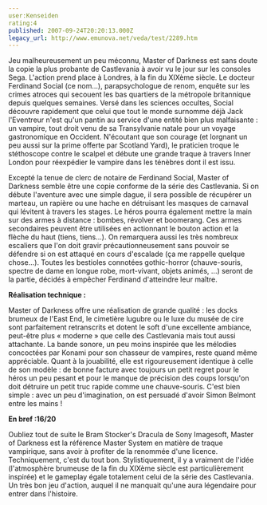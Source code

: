 ```yaml
---
user:Kenseiden
rating:4
published: 2007-09-24T20:20:13.000Z
legacy_url: http://www.emunova.net/veda/test/2289.htm
---
```

Jeu malheureusement un peu méconnu, Master of Darkness est sans doute la copie la plus probante de Castlevania à avoir vu le jour sur les consoles Sega. L'action prend place à Londres, à la fin du XIXème siècle. Le docteur Ferdinand Social (ce nom...), parapsychologue de renom, enquête sur les crimes atroces qui secouent les bas quartiers de la métropole britannique depuis quelques semaines. Versé dans les sciences occultes, Social découvre rapidement que celui que tout le monde surnomme déjà Jack l'Eventreur n'est qu'un pantin au service d'une entité bien plus malfaisante : un vampire, tout droit venu de sa Transylvanie natale pour un voyage gastronomique en Occident. N'écoutant que son courage (et lorgnant un peu aussi sur la prime offerte par Scotland Yard), le praticien troque le stéthoscope contre le scalpel et débute une grande traque à travers Inner London pour réexpédier le vampire dans les ténèbres dont il est issu.  

  

Excepté la tenue de clerc de notaire de Ferdinand Social, Master of Darkness semble être une copie conforme de la série des Castlevania. Si on débute l'aventure avec une simple dague, il sera possible de récupérer un marteau, un rapière ou une hache en détruisant les masques de carnaval qui lévitent à travers les stages. Le héros pourra également mettre la main sur des armes à distance : bombes, révolver et boomerang. Ces armes secondaires peuvent être utilisées en actionnant le bouton action et la flèche du haut (tiens, tiens...). On remarquera aussi les très nombreux escaliers que l'on doit gravir précautionneusement sans pouvoir se défendre si on est attaqué en cours d'escalade (ça me rappelle quelque chose...). Toutes les bestioles connotées gothic-horror (chauve-souris, spectre de dame en longue robe, mort-vivant, objets animés, ...) seront de la partie, décidés à empêcher Ferdinand d'atteindre leur maître.  

  

**Réalisation technique :**  

Master of Darkness offre une réalisation de grande qualité : les docks brumeux de l'East End, le cimetière lugubre ou le luxe du musée de cire sont parfaitement retranscrits et dotent le soft d'une excellente ambiance, peut-être plus « moderne » que celle des Castlevania mais tout aussi attachante. La bande sonore, un peu moins inspirée que les mélodies concoctées par Konami pour son chasseur de vampires, reste quand même appréciable. Quant à la jouabilité, elle est rigoureusement identique à celle de son modèle : de bonne facture avec toujours un petit regret pour le héros un peu pesant et pour le manque de précision des coups lorsqu'on doit détruire un petit truc rapide comme une chauve-souris. C'est bien simple : avec un peu d'imagination, on est persuadé d'avoir Simon Belmont entre les mains !  

  

**En bref :16/20**  

Oubliez tout de suite le Bram Stocker's Dracula de Sony Imagesoft, Master of Darkness est la référence Master System en matière de traque vampirique, sans avoir à profiter de la renommée d'une licence. Techniquement, c'est du tout bon. Stylistiquement, il y a vraiment de l'idée (l'atmosphère brumeuse de la fin du XIXème siècle est particulièrement inspirée) et le gameplay égale totalement celui de la série des Castlevania. Un très bon jeu d'action, auquel il ne manquait qu'une aura légendaire pour entrer dans l'histoire.